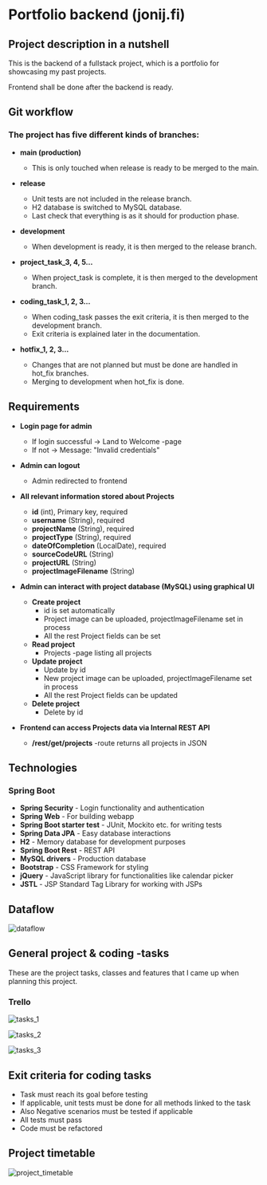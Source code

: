 # Portfolio backend (jonij.fi)
## Project description in a nutshell

This is the backend of a fullstack project, which is a portfolio for showcasing my past projects.

Frontend shall be done after the backend is ready.

## Git workflow

### The project has five different kinds of branches:
- **main (production)**
  - This is only touched when release is ready to be merged to the main.
  
  
- **release**
  - Unit tests are  not included in the release branch.
  - H2 database is switched to MySQL database.
  - Last check that everything is as it should for production phase.
  
  
- **development**
  - When development is ready, it is then merged to the release branch.
  
  
- **project_task_3, 4, 5...**
  - When project_task is complete, it is then merged to the development branch.
  
  
- **coding_task_1, 2, 3...**
  - When coding_task passes the exit criteria, it is then merged to the development branch.
  - Exit criteria is explained later in the documentation.
  
  
- **hotfix_1, 2, 3...**
  - Changes that are not planned but must be done are handled in hot_fix branches.
  - Merging to development when hot_fix is done.
  

## Requirements

- **Login page for admin**
  - If login successful &rarr; Land to Welcome -page
  - If not &rarr; Message: "Invalid credentials"


- **Admin can logout**
  - Admin redirected to frontend


- **All relevant information stored about Projects**
  - **id** (int), Primary key, required
  - **username** (String), required
  - **projectName** (String), required
  - **projectType** (String), required
  - **dateOfCompletion** (LocalDate), required
  - **sourceCodeURL** (String)
  - **projectURL** (String)
  - **projectImageFilename** (String)


- **Admin can interact with project database (MySQL) using graphical UI** 
  - **Create project**
    - id is set automatically
    - Project image can be uploaded, projectImageFilename set in process
    - All the rest Project fields can be set
  - **Read project**
    - Projects -page listing all projects
  - **Update project**
    - Update by id
    - New project image can be uploaded, projectImageFilename set in process
    - All the rest Project fields can be updated
  - **Delete project**
    - Delete by id


- **Frontend can access Projects data via Internal REST API**
  - **/rest/get/projects** -route returns all projects in JSON


## Technologies

### Spring Boot
- **Spring Security** - Login functionality and authentication
- **Spring Web** - For building webapp
- **Spring Boot starter test** - JUnit, Mockito etc. for writing  tests
- **Spring Data JPA** - Easy database interactions
- **H2** - Memory database for development purposes
- **Spring Boot Rest** - REST API
- **MySQL drivers** - Production database
- **Bootstrap** - CSS Framework for styling
- **jQuery** - JavaScript library for functionalities like calendar picker
- **JSTL** - JSP Standard Tag Library for working with JSPs


## Dataflow

![dataflow](documentation_images/dataflow.jpg)

## General project & coding -tasks

These are the project tasks, classes and features that I came up when planning this project. 

### Trello

![tasks_1](documentation_images/tasks_1.png)

![tasks_2](documentation_images/tasks_2.png)

![tasks_3](documentation_images/tasks_3.png)


## Exit criteria for coding tasks

- Task must reach its goal before testing
- If applicable, unit tests must be done for all methods linked to the task
- Also Negative scenarios must be tested if applicable
- All tests must pass
- Code must be refactored


## Project timetable

![project_timetable](documentation_images/project_timetable.png)


